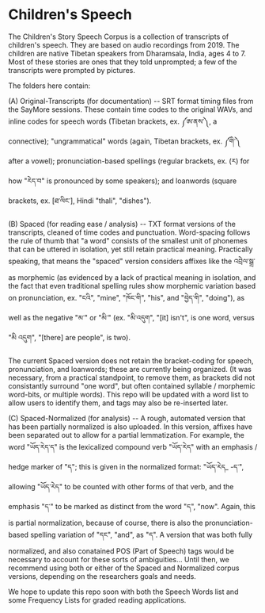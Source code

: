 # Children's Speech 

The Children's Story Speech Corpus is a collection of transcripts of children's speech. They are based on audio recordings from 2019. The children are native Tibetan speakers from Dharamsala, India, ages 4 to 7. Most of these stories are ones that they told unprompted; a few of the transcripts were prompted by pictures. 

The folders here contain: 

(A) Original-Transcripts (for documentation) -- SRT format timing files from the SayMore sessions. These contain time codes to the original WAVs, and inline codes for speech words (Tibetan brackets, ex. ༼ཨ་ནས་༽, a connective); "ungrammatical" words (again, Tibetan brackets, ex. ༼གི་༽ after a vowel); pronunciation-based spellings (regular brackets, ex. (ར) for how "རེད་བ" is pronounced by some speakers); and loanwords (square brackets, ex. [ཐ་ལིང་], Hindi "thali", "dishes"). 

(B) Spaced (for reading ease / analysis) -- TXT format versions of the transcripts, cleaned of time codes and punctuation. Word-spacing follows the rule of thumb that "a word" consists of the smallest unit of phonemes that can be uttered in isolation, yet still retain practical meaning. Practically speaking, that means the "spaced" version considers affixes like the འབྲེལ་སྒྲ་ as morphemic (as evidenced by a lack of practical meaning in isolation, and the fact that even traditional spelling rules show morphemic variation based on pronunciation, ex. "ངའི", "mine", "ཁོང་གི", "his", and "བྱེད་གི", "doing"), as well as the negative "མ་" or "མི་" (ex. "མི་འདུག", "[it] isn't", is one word, versus "མི འདུག", "[there] are people", is two). 

The current Spaced version does not retain the bracket-coding for speech, pronunciation, and loanwords; these are currently being organized. (It was necessary, from a practical standpoint, to remove them, as brackets did not consistantly surround "one word", but often contained syllable / morphemic word-bits, or multiple words). This repo will be updated with a word list to allow users to identify them, and tags may also be re-inserted later. 

(C) Spaced-Normalized (for analysis) -- A rough, automated version that has been partially normalized is also uploaded. In this version, affixes have been separated out to allow for a partial lemmatization. For example, the word "ཡོད་རེད་ད" is the lexicalized compound verb "ཡོད་རེད" with an emphasis / hedge marker of "ད"; this is given in the normalized format: "ཡོད་རེད_ -ད་", allowing "ཡོད་རེད" to be counted with other forms of that verb, and the emphasis "ད་" to be marked as distinct from the word "ད", "now". Again, this is partial normalization, because of course, there is also the pronunciation-based spelling variation of "དང", "and", as "ད". A version that was both fully normalized, and also conatained POS (Part of Speech) tags would be necessary to account for these sorts of ambiguities... Until then, we recommend using both or either of the Spaced and Normalized corpus versions, depending on the researchers goals and needs. 

We hope to update this repo soon with both the Speech Words list and some Frequency Lists for graded reading applications. 
